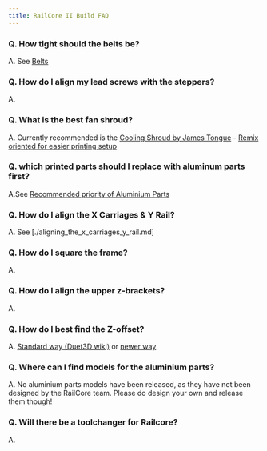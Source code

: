 ```yaml
---
title: RailCore II Build FAQ
---
```


### Q.  How tight should the belts be?

A. See [Belts](./belts.md)

### Q. How do I align my lead screws with the steppers?

A. 

### Q. What is the best fan shroud?

A. Currently recommended is the [Cooling Shroud by James Tongue](https://www.thingiverse.com/thing:3367622) - [Remix oriented for easier printing setup](https://www.thingiverse.com/thing:3461781)

### Q. which printed parts should I replace with aluminum parts first?

A.See [Recommended priority of Aluminium Parts](./recommended_priority_of_aluminium_parts.md)

### Q. How do I align the X Carriages & Y Rail?

A. See [./aligning_the_x_carriages_y_rail.md]

### Q. How do I square the frame?

A.

### Q. How do I align the upper z-brackets?

A.

### Q. How do I best find the Z-offset?

A. [Standard way (Duet3D wiki)](https://duet3d.dozuki.com/Wiki/Test_and_calibrate_the_Z_probe) or [newer way](./tool_offset_z_configuration.md)

### Q. Where can I find models for the aluminium parts?

A. No aluminium parts models have been released, as they have not been designed by the RailCore team. Please do design your own and release them though!
 
### Q. Will there be a toolchanger for Railcore?

A.

